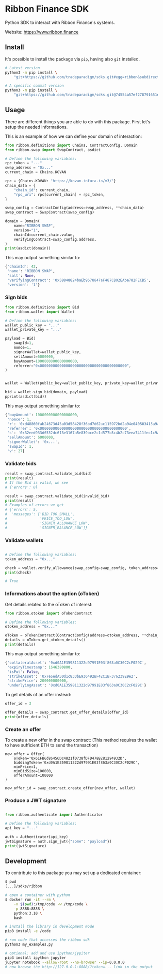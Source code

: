 # Ribbon Finance SDK

Python SDK to interact with Ribbon Finance's systems.

Website: https://www.ribbon.finance

## Install

It's possible to install the package via `pip`,
having also `git` installed.

```bash
# Latest version
python3 -m pip install \
    "git+https://github.com/tradeparadigm/sdks.git#egg=ribbon&subdirectory=ribbon"

# A specific commit version
python3 -m pip install \
    "git+https://github.com/tradeparadigm/sdks.git@74554a57ef278791651ee3f5f7f7a1289ae20656#egg=ribbon&subdirectory=ribbon"
```

## Usage

There are different things you are able to do with this package.
First let's setup the needed informations.

This is an example of how we can define your domain of interaction:
```python
from ribbon.definitions import Chains, ContractConfig, Domain
from ribbon.swap import SwapContract, asdict

# Define the following variables:
rpc_token = "..."
swap_address = "0x..."
current_chain = Chains.KOVAN

rpc = {Chains.KOVAN: "https://kovan.infura.io/v3/"}
chain_data = {
    "chain_id": current_chain,
    "rpc_uri": rpc[current_chain] + rpc_token,
}

swap_config = ContractConfig(address=swap_address, **chain_data)
swap_contract = SwapContract(swap_config)

domain = Domain(
    name="RIBBON SWAP",
    version="1",
    chainId=current_chain.value,
    verifyingContract=swap_config.address,
)
print(asdict(domain))
```

This may output something similar to:
```python
{'chainId': 42,
 'name': 'RIBBON SWAP',
 'salt': None,
 'verifyingContract': '0x58848824baEb9678847aF487CB02EAba782FECB5',
 'version': '1'}
```

### Sign bids

```python
from ribbon.definitions import Bid
from ribbon.wallet import Wallet

# Define the following variables:
wallet_public_key = "..."
wallet_private_key = "..."

payload = Bid(
    swapId=1,
    nonce=1,
    signerWallet=wallet_public_key,
    sellAmount=6000000,
    buyAmount=1000000000000000000,
    referrer="0x0000000000000000000000000000000000000000",
)


wallet = Wallet(public_key=wallet_public_key, private_key=wallet_private_key)

bid = wallet.sign_bid(domain, payload)
pprint(asdict(bid))
```

This may output something similar to:
```python
{'buyAmount': 1000000000000000000,
 'nonce': 1,
 'r': '0xd48860fab24673d45a03d58428f36bd7d62ac115972bd2a94e040503415a9478',
 'referrer': '0x0000000000000000000000000000000000000000',
 's': '0x32eed933d6532dc613e3167a5e839bce2c1d577b3c4b2c73eea7411fec1c9a53',
 'sellAmount': 6000000,
 'signerWallet': '0x...',
 'swapId': 1,
 'v': 27}

```

### Validate bids

```python
result = swap_contract.validate_bid(bid)
print(result)
# If the Bid is valid, we see
# {'errors': 0}

result = swap_contract.validate_bid(invalid_bid)
print(result)
# Examples of errors we get
# {'errors': 5,
#  'messages': ['BID_TOO_SMALL',
#               'PRICE_TOO_LOW',
#               'SIGNER_ALLOWANCE_LOW',
#               'SIGNER_BALANCE_LOW']}
```

### Validate wallets

```python

# Define the following variables:
token_address = "0x..."

check = wallet.verify_allowance(swap_config=swap_config, token_address=token_address)
print(check)

# True
```

### Informations about the option (oToken)

Get details related to the oToken of interest:
```python
from ribbon.otoken import oTokenContract

# Define the following variables:
otoken_address = "0x..."

oToken = oTokenContract(ContractConfig(address=otoken_address, **chain_data))
details = oToken.get_otoken_details()
print(details)
```

This may output something similar to:
```python
{'collateralAsset': '0xd0A1E359811322d97991E03f863a0C30C2cF029C',
 'expiryTimestamp': 1646380800,
 'isPut': False,
 'strikeAsset': '0x7e6edA50d1c833bE936492BF42C1BF376239E9e2',
 'strikePrice': 200000000000,
 'underlyingAsset': '0xd0A1E359811322d97991E03f863a0C30C2cF029C'}
```

To get details of an offer instead:
```python
offer_id = 3

offer_details = swap_contract.get_offer_details(offer_id)
print(offer_details)
```

### Create an offer
To create a new offer in the swap contract:
(This method requires the wallet to have sufficient ETH to send the transaction)
```
new_offer = Offer(
    oToken='0x61FB6d86456Dc4821f0738fDFD478B281294932D',
    biddingToken='0xd0A1E359811322d97991E03f863a0C30C2cF029C',
    minPrice=1,
    minBidSize=100000,
    offerAmount=100000
)

new_offer_id = swap_contract.create_offer(new_offer, wallet)
```

### Produce a JWT signature

```python

from ribbon.authenticate import Authenticator

# Define the following variables:
api_key = "..."

auth = Authenticator(api_key)
jwtSignature = auth.sign_jwt({"some": "payload"})
print(jwtSignature)
```

## Development

To contribute to this package you may set up a dedicated container:
```bash
$ pwd
[...]/sdks/ribbon

# open a container with python
$ docker run -it --rm \
    -v $(pwd):/tmp/code -w /tmp/code \
    -p 8888:8888 \
    python:3.10 \
    bash

# install the library in development mode
pip3 install -e /code

# run code that accesses the ribbon sdk
python3 my_examples.py

# optional: add and use ipython/jypiter
pip3 install ipython jupyter
jupyter notebook --allow-root --no-browser --ip=0.0.0.0
# now browse the http://127.0.0.1:8888/?token=... link in the output
```
